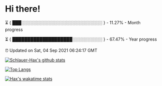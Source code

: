 # Hi there!

⏳ { ███░░░░░░░░░░░░░░░░░░░░░░░░░░░ } - 11.27% - Month progress

⏳ { ████████████████████░░░░░░░░░░ } - 67.47% - Year progress

⏰ Updated on Sat, 04 Sep 2021 06:24:17 GMT


[![Schlauer-Hax's github stats](https://github-readme-stats.vercel.app/api?username=Schlauer-Hax&show_icons=true&theme=dark&count_private=true)](https://github.com/Schlauer-Hax)


[![Top Langs](https://github-readme-stats.vercel.app/api/top-langs/?username=Schlauer-Hax&layout=compact&theme=dark)](https://github.com/Schlauer-Hax?tab=repositories)


[![Hax's wakatime stats](https://github-readme-stats.vercel.app/api/wakatime?username=Hax&theme=dark)](https://wakatime.com/@Hax)


